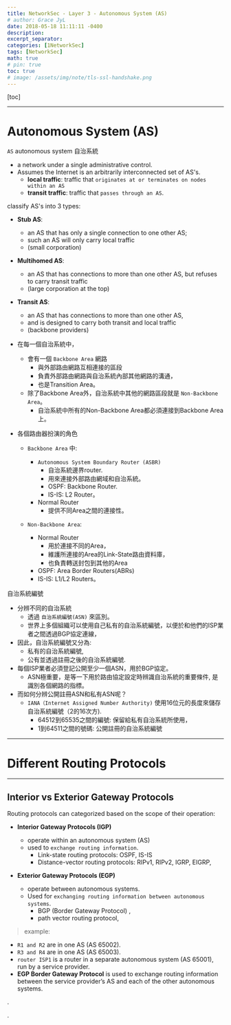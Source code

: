 ```yaml
---
title: NetworkSec - Layer 3 - Autonomous System (AS)
# author: Grace JyL
date: 2018-05-18 11:11:11 -0400
description:
excerpt_separator:
categories: [1NetworkSec]
tags: [NetworkSec]
math: true
# pin: true
toc: true
# image: /assets/img/note/tls-ssl-handshake.png
---
```


[toc]

---

# Autonomous System (AS)

`AS` autonomous system 自治系統
- a network under a single administrative control. 
- Assumes the Internet is an arbitrarily interconnected set of AS's. 
  - **local traffic**: traffic that `originates at or terminates on nodes within an AS` 
  - **transit traffic**: traffic that `passes through an AS`.

classify AS's into 3 types:
- **Stub AS**: 
  - an AS that has only a single connection to one other AS; 
  - such an AS will only carry local traffic 
  - (small corporation)
- **Multihomed AS**: 
  - an AS that has connections to more than one other AS, but refuses to carry transit traffic 
  - (large corporation at the top)
- **Transit AS**: 
  - an AS that has connections to more than one other AS, 
  - and is designed to carry both transit and local traffic 
  - (backbone providers)


- 在每一個自治系統中，
  - 會有一個 `Backbone Area` 網路
    - 與外部路由網路互相連接的區段
    - 負責外部路由網路與自治系統內部其他網路的溝通，
    - 也是Transition Area。 
  - 除了Backbone Area外，自治系統中其他的網路區段就是 `Non-Backbone Area`。
    - 自治系統中所有的Non-Backbone Area都必須連接到Backbone Area上。

- 各個路由器扮演的角色 
  - `Backbone Area` 中:
    - `Autonomous System Boundary Router (ASBR)` 
      - 自治系統邊界router. 
      - 用來連接外部路由網域和自治系統。 
      - OSPF: Backbone Router.
      - IS-IS: L2 Router。
    - Normal Router
      - 提供不同Area之間的連接性。 

  - `Non-Backbone Area`:
    - Normal Router
      - 用於連接不同的Area，
      - 維護所連接的Area的Link-State路由資料庫，
      - 也負責轉送封包到其他的Area
    - OSPF: Area Border Routers(ABRs)
    - IS-IS: L1/L2 Routers。

自治系統編號 
- 分辨不同的自治系統 
  - 透過 `自治系統編號(ASN)` 來區別。
  - 世界上多個組織可以使用自己私有的自治系統編號，以便於和他們的ISP業者之間透過BGP協定連線，
- 因此，自治系統編號又分為: 
  - 私有的自治系統編號, 
  - 公有並透過註冊之後的自治系統編號.
- 每個ISP業者必須登記公開至少一個ASN，用於BGP協定。
  - ASN極重要，是等一下用於路由協定設定時辨識自治系統的重要條件, 是識別各個網路的指標。 
- 而如何分辨公開註冊ASN和私有ASN呢？
  - `IANA（Internet Assigned Number Authority)` 使用16位元的長度來儲存自治系統編號（2的16次方).
    - 64512到65535之間的編號: 保留給私有自治系統所使用，
    - 1到64511之間的號碼: 公開註冊的自治系統編號


---


# Different Routing Protocols 

---

## Interior vs Exterior Gateway Protocols 

Routing protocols can categorized based on the scope of their operation:

- **Interior Gateway Protocols (IGP)** 
  - operate within an autonomous system (AS)
  - used to `exchange routing information`. 
    - Link-state routing protocols: OSPF, IS-IS
    - Distance-vector routing protocols: RIPv1, RIPv2, IGRP, EIGRP, 

- **Exterior Gateway Protocols (EGP)** 
  - operate between autonomous systems. 
  - Used for `exchanging routing information between autonomous systems`.
    - BGP (Border Gateway Protocol) , 
    - path vector routing protocol, 

> example:
- `R1 and R2` are in one AS (AS 65002).
- `R3 and R4` are in one AS (AS 65003). 
- `router ISP1` is a router in a separate autonomous system (AS 65001), run by a service provider. 
- **EGP Border Gateway Protocol** is used to exchange routing information between the service provider’s AS and each of the other autonomous systems. 



















.









.